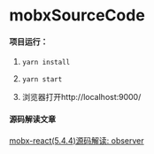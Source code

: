 # mobxSourceCode

#### 项目运行：

1. `yarn install`

2. `yarn start`

3. 浏览器打开http://localhost:9000/

#### 源码解读文章

[mobx-react(5.4.4)源码解读: observer](https://juejin.im/post/5da44c1951882560e87e6f47)
